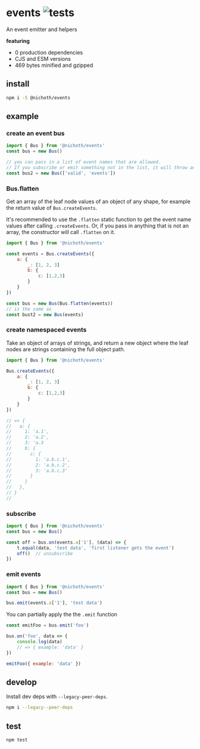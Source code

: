 # events ![tests](https://github.com/nichoth/events/actions/workflows/nodejs.yml/badge.svg)
An event emitter and helpers

__featuring__
* 0 production dependencies
* CJS and ESM versions
* 469 bytes minified and gzipped

## install
```bash
npm i -S @nichoth/events
```

## example

### create an event bus
```js
import { Bus } from '@nichoth/events'
const bus = new Bus()

// you can pass in a list of event names that are allowed.
// If you subscribe or emit something not in the list, it will throw an error.
const bus2 = new Bus(['valid', 'events'])
```

### Bus.flatten
Get an array of the leaf node values of an object of any shape, for example the return value of `Bus.createEvents`.

It's recommended to use the `.flatten` static function to get the event name values after calling `.createEvents`. Or, if you pass in anything that is not an array, the constructor will call `.flatten` on it.
```js
import { Bus } from '@nichoth/events'

const events = Bus.createEvents({
    a: {
        _: [1, 2, 3]
        b: {
            c: [1,2,3]
        }
    }
})

const bus = new Bus(Bus.flatten(events))
// is the same as
const bust2 = new Bus(events)
```

### create namespaced events
Take an object of arrays of strings, and return a new object where the leaf nodes are strings containing the full object path.

```js
import { Bus } from '@nichoth/events'

Bus.createEvents({
    a: {
        _: [1, 2, 3]
        b: {
            c: [1,2,3]
        }
    }
})

// => {
//   a: {
//     1: 'a.1',
//     2: 'a.2',
//     3: 'a.3
//     b: {
//       c: {
//         1: 'a.b.c.1',
//         2: 'a.b.c.2',
//         3: 'a.b.c.3'
//       }
//     }
//   },
// }
//
```

### subscribe
```js
import { Bus } from '@nichoth/events'
const bus = new Bus()

const off = bus.on(events.a['1'], (data) => {
    t.equal(data, 'test data', 'first listener gets the event')
    off()  // unsubscribe
})
```

### emit events
```js
import { Bus } from '@nichoth/events'
const bus = new Bus()

bus.emit(events.a['1'], 'test data')
```

You can partially apply the the `.emit` function
```js
const emitFoo = bus.emit('foo')

bus.on('foo', data => {
    console.log(data)
    // => { example: 'data' }
})

emitFoo({ example: 'data' })

```

## develop
Install dev deps with `--legacy-peer-deps`. 

```bash
npm i --legacy--peer-deps
```

## test
```bash
npm test
```
